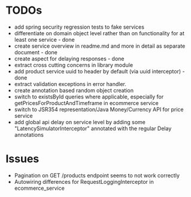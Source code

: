 # TODOs
* add spring security regression tests to fake services
* differentiate on domain object level rather than on functionality for at least one service - done
* create service overview in readme.md and more in detail as separate document - done
* create aspect for delaying responses - done
* extract cross cutting concerns in library module
* add product service uuid to header by default (via uuid interceptor) - done
* extract validation exceptions in error handler.
* create annotation based random object creation
* switch to existsById queries where applicable, especially for getPricesForProductAndTimeframe in ecommerce service
* switch to JSR354 representation/Java Money/Currency API for price service
* add global api delay on service level by adding some "LatencySimulatorInterceptor" annotated with the regular Delay 
annotations

# Issues
* Pagination on GET /products endpoint seems to not work correctly
* Autowiring differences for RequestLoggingInterceptor in ecommerce_service